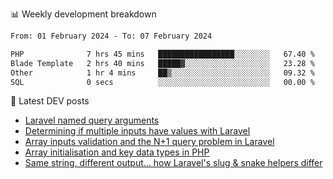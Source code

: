 📊 Weekly development breakdown
<!--START_SECTION:waka-->

```txt
From: 01 February 2024 - To: 07 February 2024

PHP              7 hrs 45 mins   █████████████████░░░░░░░░   67.40 %
Blade Template   2 hrs 40 mins   █████▓░░░░░░░░░░░░░░░░░░░   23.28 %
Other            1 hr 4 mins     ██▒░░░░░░░░░░░░░░░░░░░░░░   09.32 %
SQL              0 secs          ░░░░░░░░░░░░░░░░░░░░░░░░░   00.00 %
```

<!--END_SECTION:waka-->

📕 Latest DEV posts
<!-- BLOG-POST-LIST:START -->
- [Laravel named query arguments](https://dev.to/michaelvickersuk/laravel-named-query-arguments-28kd)
- [Determining if multiple inputs have values with Laravel](https://dev.to/michaelvickersuk/determining-if-multiple-inputs-have-values-with-laravel-km6)
- [Array inputs validation and the N+1 query problem in Laravel](https://dev.to/michaelvickersuk/array-inputs-validation-and-the-n1-query-problem-in-laravel-2agb)
- [Array initialisation and key data types in PHP](https://dev.to/michaelvickersuk/array-initialisation-and-key-data-types-in-php-1e5b)
- [Same string, different output... how Laravel&#39;s slug &amp; snake helpers differ](https://dev.to/michaelvickersuk/same-string-different-output-how-laravels-slug-snake-helpers-differ-1ccj)
<!-- BLOG-POST-LIST:END -->
